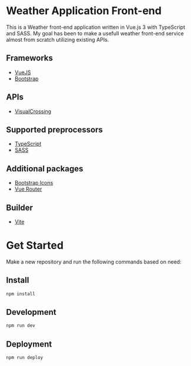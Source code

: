 # Weather Application Front-end
This is a Weather front-end application written in Vue.js 3 with TypeScript and SASS. My goal has been to make a usefull
weather front-end service almost from scratch utilizing existing APIs.

## Frameworks

- [VueJS](https://vuejs.org/guide/quick-start.html)
- [Bootstrap](https://getbootstrap.com/docs/5.3/getting-started/introduction/)

## APIs

- [VisualCrossing](https://www.visualcrossing.com/resources/documentation/weather-api/weather-api-documentation/)

## Supported preprocessors

- [TypeScript](https://www.typescriptlang.org/docs/handbook/intro.html)
- [SASS](https://sass-lang.com/documentation/)

## Additional packages

- [Bootstrap Icons](https://icons.getbootstrap.com/)
- [Vue Router](https://router.vuejs.org/guide/)

## Builder

- [Vite](https://vitejs.dev/guide/)

# Get Started

Make a new repository and run the following commands based on need:

## Install

```bash
npm install
```

## Development

```bash
npm run dev
```

## Deployment

```bash
npm run deploy
```
